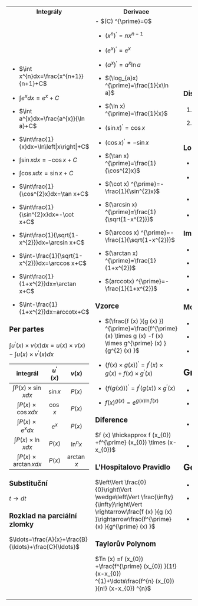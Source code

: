 <table>
<tr>
<th> Integrály </th>
<th> Derivace </th>
<th> Ostatné </th>
</tr>
<tr>
<td>

- $\int x^{n}dx=\frac{x^{n+1}}{n+1}+C$

- $\int e^{x}dx=e^{x}+C$

- $\int a^{x}dx=\frac{a^{x}}{\ln a}+C$

- $\int\frac{1}{x}dx=\ln\left|x\right|+C$

- $\int\sin xdx=-\cos x+C$

- $\int\cos xdx=\sin x+C$

- $\int\frac{1}{\cos^{2}x}dx=\tan x+C$

- $\int\frac{1}{\sin^{2}x}dx=-\cot x+C$

- $\int\frac{1}{\sqrt{1-x^{2}}}dx=\arcsin x+C$

- $\int-\frac{1}{\sqrt{1-x^{2}}}dx=\arccos x+C$

- $\int\frac{1}{1+x^{2}}dx=\arctan x+C$

- $\int-\frac{1}{1+x^{2}}dx=arccotx+C$

### Per partes

$\int u^{\prime} (x) \times v (x) dx=u (x) \times v (x) -\int u (x) \times v^{\prime} (x) dx$

|            integrál             | $u^{\prime} (x)$ |   $v(x)$    |
| :-----------------------------: | :--------------: | :---------: |
|   $\int P(x) \times \sin xdx$   |     $\sin x$     |   $P (x)$   |
|   $\int P (x)\times \cos xdx$   |     $\cos x$     |   $P (x)$   |
|   $\int P (x) \times e^{x}dx$   |     $e^{x}$      |   $P (x)$   |
|   $\int P (x) \times \ln xdx$   |     $P (x)$      | $\ln^{n}x$  |
| $\int P (x) \times \arctan xdx$ |     $P (x)$      | $\arctan x$ |

### Substituční

$t\rightarrow dt$

### Rozklad na parciální zlomky

$\ldots=\frac{A}{x}+\frac{B}{\ldots}+\frac{C}{\ldots}$

</td>
<td>
-   $(C) ^{\prime}=0$

- $(x^{n}) ^{\prime}=nx^{n-1}$

- $(e^{x}) ^{\prime}=e^{x}$

- $(a^{x}) ^{\prime}=a^{x}\ln a$

- $(\log_{a}x) ^{\prime}=\frac{1}{x\ln a}$

- $(\ln x) ^{\prime}=\frac{1}{x}$

- $(\sin x) ^{\prime}=\cos x$

- $(\cos x) ^{\prime}=-\sin x$

- $(\tan x) ^{\prime}=\frac{1}{\cos^{2}x}$

- $(\cot x) ^{\prime}=-\frac{1}{\sin^{2}x}$

- $(\arcsin x) ^{\prime}=\frac{1}{\sqrt{1-x^{2}}}$

- $(\arccos x) ^{\prime}=-\frac{1}{\sqrt{1-x^{2}}}$

- $(\arctan x) ^{\prime}=\frac{1}{1+x^{2}}$

- $(arccotx) ^{\prime}=-\frac{1}{1+x^{2}}$

### Vzorce

- $(\frac{f (x) }{g (x) }) ^{\prime}=\frac{f^{\prime} (x) \times g (x) -f (x) \times g^{\prime} (x) }{g^{2} (x) }$

- $(f (x) \times g (x) ) ^{\prime}=f^{\prime} (x) \times g (x) +f (x) \times g^{\prime} (x)$

- $(f (g (x) ) ) ^{\prime}=f^{\prime} (g (x) ) \times g^{\prime} (x)$

- $f (x) ^{g (x) }=e^{g (x) \ln f (x) }$

### Diference

$f (x) \thickapprox f (x_{0}) +f^{\prime} (x_{0}) \times (x-x_{0})$

### L'Hospitalovo Pravidlo

$\left\Vert \frac{0}{0}\right\Vert \wedge\left\Vert \frac{\infty}{\infty}\right\Vert \rightarrow\frac{f (x) }{g (x) }\rightarrow\frac{f^{\prime} (x) }{g^{\prime} (x) }$

### Taylorův Polynom

$Tn (x) =f (x_{0}) +\frac{f^{\prime} (x_{0}) }{1!} (x-x_{0}) ^{1}+\ldots\frac{f^{n} (x_{0}) }{n!} (x-x_{0}) ^{n}$

</td>

<td>

### Diskriminant

1.  $D=b^{2}-4ac$

2.  $x_{1,2}=\frac{-b\pm\sqrt{D}}{2a}$

### Logaritmy

- $\log_{a} (x) +\log_{a} (y) =\log_{a} (x\times y)$

- $\log_{a} (x) -\log_{a} (y) =\log_{a} (\frac{x}{y})$

- $\log_{a} (x^{n}) =n\times\log_{a} (x)$

- $\log_{a} (x) =y\Leftrightarrow a^{y}$

### Imaginární čísla

- $i^{2}=-1$

- $r=a+bi$

- $\overline{r}=a-bi$

- $\left|r\right|=\sqrt{a^{2}+b^{2}}$

### Mocniny

- $a^{x}\times a^{y}=a^{x+y}$

- $\frac{a^{x}}{a^{y}}=a^{x-y}$

- $(a^{x}) ^{y}=a^{x\times y}$

## Grafy funkcí

- $(x-m) ^{2}+ (y-n) ^{2}=r^{2}\Vert{0}$

- $\frac{ (x-m) ^{2}}{a^{2}}+\frac{ (y-n) ^{2}}{b^{2}}=1\Vert{0}$

- $\frac{ (y-n) ^{2}}{a^{2}}+\frac{ (x-m) ^{2}}{b^{2}}=1\Vert{)(}$

- $(y-n) ^{2}=2p (x-m) \Vert{+(}$

## Goniometrická jednička

- $\cos^{2}x+\sin^{2}x=1$

- $tan (x) =\frac{\sin (x) }{\cos (x) }$

- $\cot (x) =\frac{\cos (x) }{\sin (x) }=\frac{1}{\tan (x) }$
</td>
</tr>
</table>
